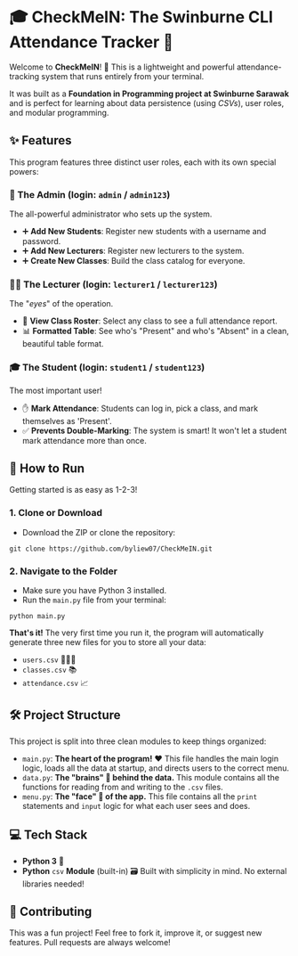 # 🎓 CheckMeIN: The Swinburne CLI Attendance Tracker 📝
Welcome to **CheckMeIN**! 👋 This is a lightweight and powerful attendance-tracking system that runs entirely from your terminal.

It was built as a **Foundation in Programming project at Swinburne Sarawak** and is perfect for learning about data persistence (using *CSVs*), user roles, and modular programming.

## ✨ Features
This program features three distinct user roles, each with its own special powers:

### 🚀 The Admin (login: `admin` / `admin123`)
The all-powerful administrator who sets up the system.
* ➕ **Add New Students**: Register new students with a username and password.
* ➕ **Add New Lecturers**: Register new lecturers to the system.
* ➕ **Create New Classes**: Build the class catalog for everyone.

### 👩‍🏫 The Lecturer (login: `lecturer1` / `lecturer123`)
The "*eyes*" of the operation.
* 👀 **View Class Roster**: Select any class to see a full attendance report.
* 📊 **Formatted Table**: See who's "Present" and who's "Absent" in a clean, beautiful table format.

### 🎓 The Student (login: `student1` / `student123`)
The most important user!
* ✋ **Mark Attendance**: Students can log in, pick a class, and mark themselves as 'Present'.
* ✅ **Prevents Double-Marking**: The system is smart! It won't let a student mark attendance more than once.

## 🚀 How to Run
Getting started is as easy as 1-2-3!
### 1. **Clone or Download**
* Download the ZIP or clone the repository:
```
git clone https://github.com/byliew07/CheckMeIN.git
```
### 2. **Navigate to the Folder**
* Make sure you have Python 3 installed.
* Run the `main.py` file from your terminal:
```
python main.py
```
**That's it!** The very first time you run it, the program will automatically generate three new files for you to store all your data:
* `users.csv` 🧑‍🤝‍🧑
* `classes.csv` 📚
* `attendance.csv` 📈

## 🛠️ Project Structure
This project is split into three clean modules to keep things organized:
* `main.py`: **The heart of the program!** ❤️ This file handles the main login logic, loads all the data at startup, and directs users to the correct menu.
* `data.py`: **The "brains" 🧠 behind the data.** This module contains all the functions for reading from and writing to the `.csv` files.
* `menu.py`: **The "face" 🙂 of the app.** This file contains all the `print` statements and `input` logic for what each user sees and does.

## 💻 Tech Stack
* **Python 3** 🐍
* **Python** `csv` **Module** (built-in) 🗃️
Built with simplicity in mind. No external libraries needed!

## 🤝 Contributing
This was a fun project! Feel free to fork it, improve it, or suggest new features. Pull requests are always welcome!
